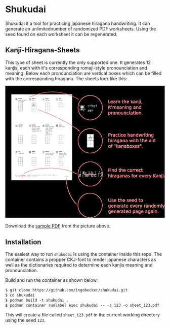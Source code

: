 # Shukudai

Shukudai it a tool for practicing japanese hiragana handwriting. It can generate an unlimitednumber of randomized PDF worksheets. Using the seed found on each worksheet it can be regenerated.

## Kanji-Hiragana-Sheets

This type of sheet is currently the only supported one. It generates 12 kanjis, each with it's corresponding romaji-style pronounciation and meaning. Below each pronounciation are vertical boxes which can be filled with the corresponding hiragana. The sheets look like this:

![Kanji-Hiragana-Sheet PDF](misc/kanji_hira_sheet_poster.jpg?raw=true)

Download the [sample PDF](misc/sheet_123.pdf?raw=true) from the picture above.

## Installation

The easiest way to run `shukudai` is using the container inside this repo. The container contains a propper CKJ-font to render japanese characters as well as the dictionaries required to determine each kanjis meaning and pronounciation.

Build and run the container as shown below:

```
$ git clone https://github.com/ingobecker/shukudai.git
$ cd shukudai
$ podman build -t shukudai .
$ podman container runlabel exec shukudai -- -s 123 -o sheet_123.pdf
```

This will create a file called `sheet_123.pdf` in the current working directory using the seed `123`.

